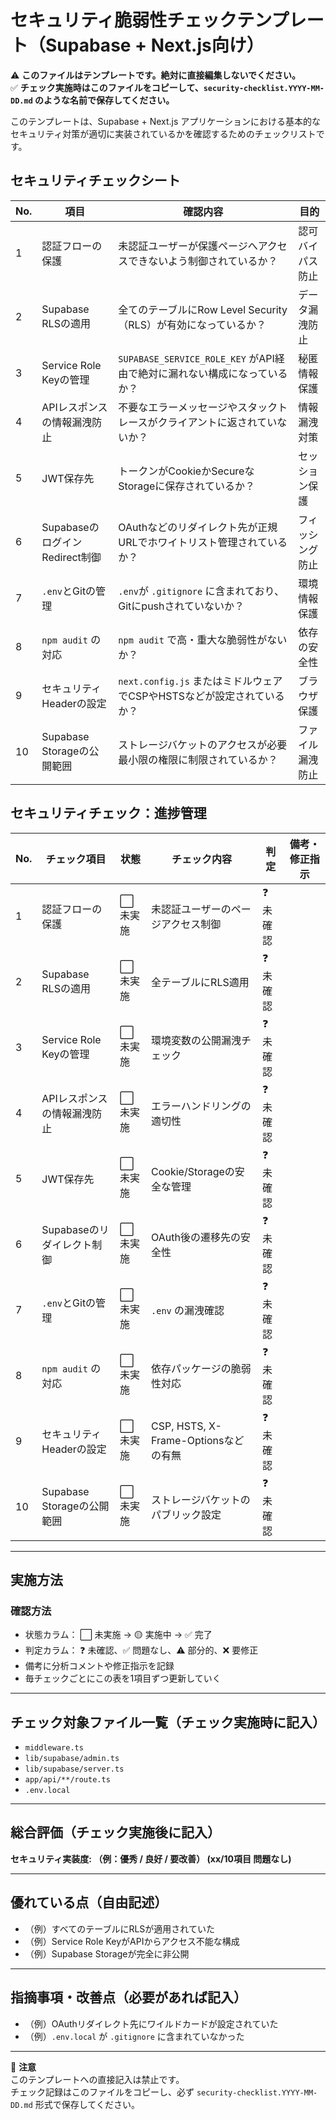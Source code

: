 # セキュリティ脆弱性チェックテンプレート（Supabase + Next.js向け）

⚠️ **このファイルはテンプレートです。絶対に直接編集しないでください。**  
✅ **チェック実施時はこのファイルをコピーして、`security-checklist.YYYY-MM-DD.md` のような名前で保存してください。**

このテンプレートは、Supabase + Next.js アプリケーションにおける基本的なセキュリティ対策が適切に実装されているかを確認するためのチェックリストです。

## セキュリティチェックシート

| No. | 項目                           | 確認内容                                                                   | 目的             |
| --- | ------------------------------ | -------------------------------------------------------------------------- | ---------------- |
| 1   | 認証フローの保護               | 未認証ユーザーが保護ページへアクセスできないよう制御されているか？         | 認可バイパス防止 |
| 2   | Supabase RLSの適用             | 全てのテーブルにRow Level Security（RLS）が有効になっているか？            | データ漏洩防止   |
| 3   | Service Role Keyの管理         | `SUPABASE_SERVICE_ROLE_KEY` がAPI経由で絶対に漏れない構成になっているか？  | 秘匿情報保護     |
| 4   | APIレスポンスの情報漏洩防止    | 不要なエラーメッセージやスタックトレースがクライアントに返されていないか？ | 情報漏洩対策     |
| 5   | JWT保存先                      | トークンがCookieかSecureなStorageに保存されているか？                      | セッション保護   |
| 6   | SupabaseのログインRedirect制御 | OAuthなどのリダイレクト先が正規URLでホワイトリスト管理されているか？       | フィッシング防止 |
| 7   | `.env`とGitの管理              | `.env`が `.gitignore` に含まれており、Gitにpushされていないか？            | 環境情報保護     |
| 8   | `npm audit` の対応             | `npm audit` で高・重大な脆弱性がないか？                                   | 依存の安全性     |
| 9   | セキュリティHeaderの設定       | `next.config.js` またはミドルウェアでCSPやHSTSなどが設定されているか？     | ブラウザ保護     |
| 10  | Supabase Storageの公開範囲     | ストレージバケットのアクセスが必要最小限の権限に制限されているか？         | ファイル漏洩防止 |

## セキュリティチェック：進捗管理

| No. | チェック項目                | 状態      | チェック内容                         | 判定      | 備考・修正指示 |
| --- | --------------------------- | --------- | ------------------------------------ | --------- | -------------- |
| 1   | 認証フローの保護            | ⬜ 未実施 | 未認証ユーザーのページアクセス制御   | ❓ 未確認 |                |
| 2   | Supabase RLSの適用          | ⬜ 未実施 | 全テーブルにRLS適用                  | ❓ 未確認 |                |
| 3   | Service Role Keyの管理      | ⬜ 未実施 | 環境変数の公開漏洩チェック           | ❓ 未確認 |                |
| 4   | APIレスポンスの情報漏洩防止 | ⬜ 未実施 | エラーハンドリングの適切性           | ❓ 未確認 |                |
| 5   | JWT保存先                   | ⬜ 未実施 | Cookie/Storageの安全な管理           | ❓ 未確認 |                |
| 6   | Supabaseのリダイレクト制御  | ⬜ 未実施 | OAuth後の遷移先の安全性              | ❓ 未確認 |                |
| 7   | `.env`とGitの管理           | ⬜ 未実施 | `.env` の漏洩確認                    | ❓ 未確認 |                |
| 8   | `npm audit` の対応          | ⬜ 未実施 | 依存パッケージの脆弱性対応           | ❓ 未確認 |                |
| 9   | セキュリティHeaderの設定    | ⬜ 未実施 | CSP, HSTS, X-Frame-Optionsなどの有無 | ❓ 未確認 |                |
| 10  | Supabase Storageの公開範囲  | ⬜ 未実施 | ストレージバケットのパブリック設定   | ❓ 未確認 |                |

---

## 実施方法

### 確認方法

- 状態カラム：
  ⬜ 未実施 → 🟡 実施中 → ✅ 完了
- 判定カラム：
  ❓ 未確認、✅ 問題なし、⚠️ 部分的、❌ 要修正
- 備考に分析コメントや修正指示を記録
- 毎チェックごとにこの表を1項目ずつ更新していく

---

## チェック対象ファイル一覧（チェック実施時に記入）

- `middleware.ts`
- `lib/supabase/admin.ts`
- `lib/supabase/server.ts`
- `app/api/**/route.ts`
- `.env.local`

---

## 総合評価（チェック実施後に記入）

**セキュリティ実装度: （例：優秀 / 良好 / 要改善） (xx/10項目 問題なし)**

---

## 優れている点（自由記述）

- （例）すべてのテーブルにRLSが適用されていた
- （例）Service Role KeyがAPIからアクセス不能な構成
- （例）Supabase Storageが完全に非公開

---

## 指摘事項・改善点（必要があれば記入）

- （例）OAuthリダイレクト先にワイルドカードが設定されていた
- （例）`.env.local` が `.gitignore` に含まれていなかった

---

📌 **注意**  
このテンプレートへの直接記入は禁止です。  
チェック記録はこのファイルをコピーし、必ず `security-checklist.YYYY-MM-DD.md` 形式で保存してください。
